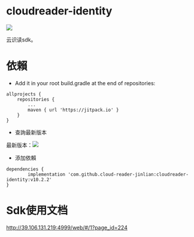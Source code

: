 # cloudreader-identity

[![](https://jitpack.io/v/cloud-reader-jinlian/cloudreader-identity.svg)](https://jitpack.io/#cloud-reader-jinlian/cloudreader-identity)

云识读sdk。

# 依賴

* Add it in your root build.gradle at the end of repositories:
```
allprojects {
    repositories {
        ...
        maven { url 'https://jitpack.io' }
    }
}
```

* 查詢最新版本

最新版本：[![](https://jitpack.io/v/cloud-reader-jinlian/cloudreader-identity.svg)](https://jitpack.io/#cloud-reader-jinlian/cloudreader-identity)

* 添加依賴

```
dependencies {
        implementation 'com.github.cloud-reader-jinlian:cloudreader-identity:v10.2.2'
}
```
# Sdk使用文档
http://39.106.131.219:4999/web/#/1?page_id=224
